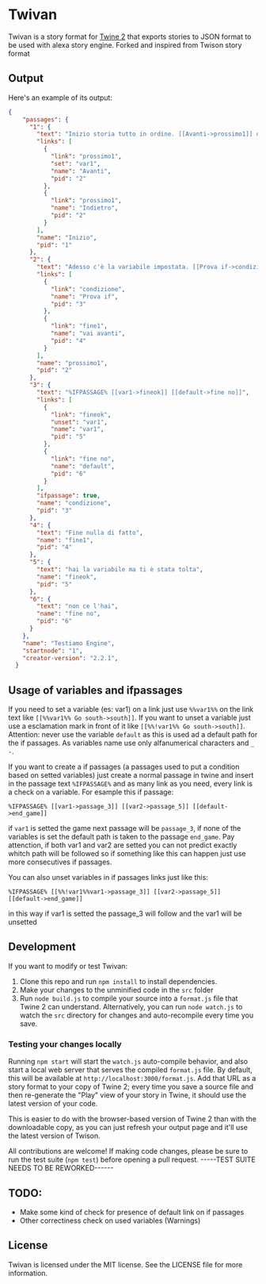 # Twivan

Twivan is a story format for [Twine 2](http://twinery.org/2) that exports stories to JSON format to be used with alexa story engine. Forked and inspired from Twison story format

## Output

Here's an example of its output:

```json
{
    "passages": {
      "1": {
        "text": "Inizio storia tutto in ordine. [[Avanti->prossimo1]] o [[Indietro->prossimo1]]",
        "links": [
          {
            "link": "prossimo1",
            "set": "var1",
            "name": "Avanti",
            "pid": "2"
          },
          {
            "link": "prossimo1",
            "name": "Indietro",
            "pid": "2"
          }
        ],
        "name": "Inizio",
        "pid": "1"
      },
      "2": {
        "text": "Adesso c'è la variabile impostata. [[Prova if->condizione]] o [[vai avanti->fine1]]",
        "links": [
          {
            "link": "condizione",
            "name": "Prova if",
            "pid": "3"
          },
          {
            "link": "fine1",
            "name": "vai avanti",
            "pid": "4"
          }
        ],
        "name": "prossimo1",
        "pid": "2"
      },
      "3": {
        "text": "%IFPASSAGE% [[var1->fineok]] [[default->fine no]]",
        "links": [
          {
            "link": "fineok",
            "unset": "var1",
            "name": "var1",
            "pid": "5"
          },
          {
            "link": "fine no",
            "name": "default",
            "pid": "6"
          }
        ],
        "ifpassage": true,
        "name": "condizione",
        "pid": "3"
      },
      "4": {
        "text": "Fine nulla di fatto",
        "name": "fine1",
        "pid": "4"
      },
      "5": {
        "text": "hai la variabile ma ti è stata tolta",
        "name": "fineok",
        "pid": "5"
      },
      "6": {
        "text": "non ce l'hai",
        "name": "fine no",
        "pid": "6"
      }
    },
    "name": "Testiamo Engine",
    "startnode": "1",
    "creator-version": "2.2.1",
  }
```


## Usage of variables and ifpassages
If you need to set a variable (es: var1) on a link just use `%%var1%%` on the link text like `[[%%var1%% Go south->south]]`. If you want to unset a variable just use a esclamation mark in front of it like `[[%%!var1%% Go south->south]]`. Attention: never use the variable `default` as this is used ad a default path for the if passages. As variables name use only alfanumerical characters and `_ -`.

If you want to create a if passages (a passages used to put a condition based on setted variables) just create a normal passage in twine and insert in the passage text `%IFPASSAGE%` and as many link as you need, every link is a check on a variable. For esample this if passage:

```
%IFPASSAGE% [[var1->passage_3]] [[var2->passage_5]] [[default->end_game]]
```

if `var1` is setted the game next passage will be `passage_3`, if none of the variables is set the default path is taken to the passage `end_game`. Pay attenction, if both var1 and var2 are setted you can not predict exactly whitch path will be followed so if something like this can happen just use more consecutives if passages.

You can also unset variables in if passages links just like this:

```
%IFPASSAGE% [[%%!var1%%var1->passage_3]] [[var2->passage_5]] [[default->end_game]]
```

in this way if var1 is setted the passage_3 will follow and the var1 will be unsetted


## Development

If you want to modify or test Twivan:

1. Clone this repo and run `npm install` to install dependencies.
2. Make your changes to the unminified code in the `src` folder
3. Run `node build.js` to compile your source into a `format.js` file that Twine 2 can understand. Alternatively, you can run `node watch.js` to watch the `src` directory for changes and auto-recompile every time you save.


### Testing your changes locally

Running `npm start` will start the `watch.js` auto-compile behavior, and also start a local web server that serves the compiled `format.js` file. By default, this will be available at `http://localhost:3000/format.js`. Add that URL as a story format to your copy of Twine 2; every time you save a source file and then re-generate the "Play" view of your story in Twine, it should use the latest version of your code.

This is easier to do with the browser-based version of Twine 2 than with the downloadable copy, as you can just refresh your output page and it'll use the latest version of Twison.


All contributions are welcome! If making code changes, please be sure to run the test suite (`npm test`) before opening a pull request. -----TEST SUITE NEEDS TO BE REWORKED------

## TODO:
- Make some kind of check for presence of default link on if passages
- Other correctiness check on used variables (Warnings)

## License

Twivan is licensed under the MIT license. See the LICENSE file for more information.
